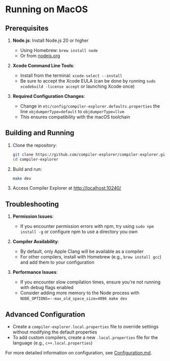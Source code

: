 # Running on MacOS

## Prerequisites

1. **Node.js**: Install Node.js 20 or higher
   - Using Homebrew: `brew install node`
   - Or from [nodejs.org](https://nodejs.org/)

2. **Xcode Command Line Tools**:
   - Install from the terminal: `xcode-select --install`
   - Be sure to accept the Xcode EULA (can be done by running `sudo xcodebuild -license accept` or launching Xcode once)

3. **Required Configuration Changes**:
   - Change in `etc/config/compiler-explorer.defaults.properties` the line `objdumperType=default` to `objdumperType=llvm`
   - This ensures compatibility with the macOS toolchain

## Building and Running

1. Clone the repository:
   ```bash
   git clone https://github.com/compiler-explorer/compiler-explorer.git
   cd compiler-explorer
   ```

2. Build and run:
   ```bash
   make dev
   ```

3. Access Compiler Explorer at [http://localhost:10240/](http://localhost:10240/)

## Troubleshooting

1. **Permission Issues**:
   - If you encounter permission errors with npm, try using `sudo npm install -g` or configure npm to use a directory you own

2. **Compiler Availability**:
   - By default, only Apple Clang will be available as a compiler
   - For other compilers, install with Homebrew (e.g., `brew install gcc`) and add them to your configuration

3. **Performance Issues**:
   - If you encounter slow compilation times, ensure you're not running with debug flags enabled
   - Consider adding more memory to the Node process with `NODE_OPTIONS=--max_old_space_size=4096 make dev`

## Advanced Configuration

- Create a `compiler-explorer.local.properties` file to override settings without modifying the default properties
- To add custom compilers, create a new `.local.properties` file for the language (e.g., `c++.local.properties`)

For more detailed information on configuration, see [Configuration.md](Configuration.md).
